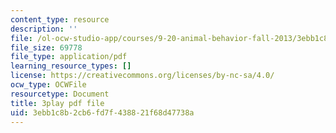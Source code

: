 ```yaml
---
content_type: resource
description: ''
file: /ol-ocw-studio-app/courses/9-20-animal-behavior-fall-2013/3ebb1c8b2cb6fd7f438821f68d47738a_472244.pdf
file_size: 69778
file_type: application/pdf
learning_resource_types: []
license: https://creativecommons.org/licenses/by-nc-sa/4.0/
ocw_type: OCWFile
resourcetype: Document
title: 3play pdf file
uid: 3ebb1c8b-2cb6-fd7f-4388-21f68d47738a
---
```

